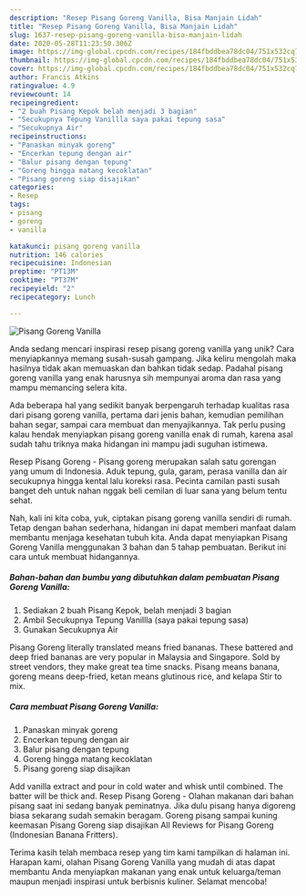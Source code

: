 ```yaml
---
description: "Resep Pisang Goreng Vanilla, Bisa Manjain Lidah"
title: "Resep Pisang Goreng Vanilla, Bisa Manjain Lidah"
slug: 1637-resep-pisang-goreng-vanilla-bisa-manjain-lidah
date: 2020-05-28T11:23:50.306Z
image: https://img-global.cpcdn.com/recipes/184fbddbea78dc04/751x532cq70/pisang-goreng-vanilla-foto-resep-utama.jpg
thumbnail: https://img-global.cpcdn.com/recipes/184fbddbea78dc04/751x532cq70/pisang-goreng-vanilla-foto-resep-utama.jpg
cover: https://img-global.cpcdn.com/recipes/184fbddbea78dc04/751x532cq70/pisang-goreng-vanilla-foto-resep-utama.jpg
author: Francis Atkins
ratingvalue: 4.9
reviewcount: 14
recipeingredient:
- "2 buah Pisang Kepok belah menjadi 3 bagian"
- "Secukupnya Tepung Vanillla saya pakai tepung sasa"
- "Secukupnya Air"
recipeinstructions:
- "Panaskan minyak goreng"
- "Encerkan tepung dengan air"
- "Balur pisang dengan tepung"
- "Goreng hingga matang kecoklatan"
- "Pisang goreng siap disajikan"
categories:
- Resep
tags:
- pisang
- goreng
- vanilla

katakunci: pisang goreng vanilla 
nutrition: 146 calories
recipecuisine: Indonesian
preptime: "PT13M"
cooktime: "PT37M"
recipeyield: "2"
recipecategory: Lunch

---
```



![Pisang Goreng Vanilla](https://img-global.cpcdn.com/recipes/184fbddbea78dc04/751x532cq70/pisang-goreng-vanilla-foto-resep-utama.jpg)

Anda sedang mencari inspirasi resep pisang goreng vanilla yang unik? Cara menyiapkannya memang susah-susah gampang. Jika keliru mengolah maka hasilnya tidak akan memuaskan dan bahkan tidak sedap. Padahal pisang goreng vanilla yang enak harusnya sih mempunyai aroma dan rasa yang mampu memancing selera kita.

Ada beberapa hal yang sedikit banyak berpengaruh terhadap kualitas rasa dari pisang goreng vanilla, pertama dari jenis bahan, kemudian pemilihan bahan segar, sampai cara membuat dan menyajikannya. Tak perlu pusing kalau hendak menyiapkan pisang goreng vanilla enak di rumah, karena asal sudah tahu triknya maka hidangan ini mampu jadi suguhan istimewa.

Resep Pisang Goreng - Pisang goreng merupakan salah satu gorengan yang umum di Indonesia. Aduk tepung, gula, garam, perasa vanilla dan air secukupnya hingga kental lalu koreksi rasa. Pecinta camilan pasti susah banget deh untuk nahan nggak beli cemilan di luar sana yang belum tentu sehat.


Nah, kali ini kita coba, yuk, ciptakan pisang goreng vanilla sendiri di rumah. Tetap dengan bahan sederhana, hidangan ini dapat memberi manfaat dalam membantu menjaga kesehatan tubuh kita. Anda dapat menyiapkan Pisang Goreng Vanilla menggunakan 3 bahan dan 5 tahap pembuatan. Berikut ini cara untuk membuat hidangannya.

<!--inarticleads1-->

##### Bahan-bahan dan bumbu yang dibutuhkan dalam pembuatan Pisang Goreng Vanilla:

1. Sediakan 2 buah Pisang Kepok, belah menjadi 3 bagian
1. Ambil Secukupnya Tepung Vanillla (saya pakai tepung sasa)
1. Gunakan Secukupnya Air


Pisang Goreng literally translated means fried bananas. These battered and deep fried bananas are very popular in Malaysia and Singapore. Sold by street vendors, they make great tea time snacks. Pisang means banana, goreng means deep-fried, ketan means glutinous rice, and kelapa Stir to mix. 

<!--inarticleads2-->

##### Cara membuat Pisang Goreng Vanilla:

1. Panaskan minyak goreng
1. Encerkan tepung dengan air
1. Balur pisang dengan tepung
1. Goreng hingga matang kecoklatan
1. Pisang goreng siap disajikan


Add vanilla extract and pour in cold water and whisk until combined. The batter will be thick and. Resep Pisang Goreng - Olahan makanan dari bahan pisang saat ini sedang banyak peminatnya. Jika dulu pisang hanya digoreng biasa sekarang sudah semakin beragam. Goreng pisang sampai kuning keemasan Pisang Goreng siap disajikan All Reviews for Pisang Goreng (Indonesian Banana Fritters). 

Terima kasih telah membaca resep yang tim kami tampilkan di halaman ini. Harapan kami, olahan Pisang Goreng Vanilla yang mudah di atas dapat membantu Anda menyiapkan makanan yang enak untuk keluarga/teman maupun menjadi inspirasi untuk berbisnis kuliner. Selamat mencoba!
